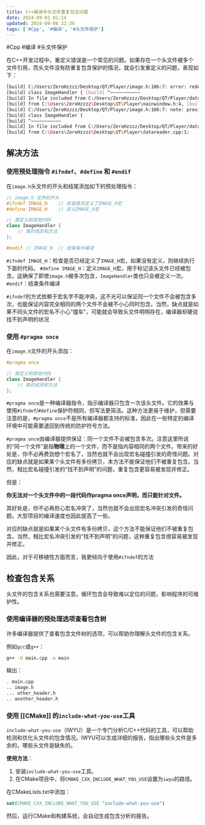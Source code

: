 ```yaml
---
title: C++编译中头文件重复包含问题
date: 2024-09-01 01:14
updated: 2024-09-06 22:36
tags: ['#Cpp', '#编译', '#头文件保护']
---
```


#Cpp #编译 #头文件保护

在C++开发过程中，重定义错误是一个常见的问题。如果存在一个头文件被多个文件引用，而头文件没有防重复包含保护的情况，就会引发重定义的问题，表现如下：

```bash
[build] C:/Users/ZeroHzzzz/Desktop/QT/Player/image.h:106:7: error: redefinition of 'class ImageHandler'
[build] class ImageHandler { [build] ^~~~~~~~~~~~
[build] In file included from C:/Users/ZeroHzzzz/Desktop/QT/Player/datareader.h:3:0,
[build] from C:\Users\ZeroHzzzz\Desktop\QT\Player\mainwindow.h:4, [build] from C:\Users\ZeroHzzzz\Desktop\QT\Player\mainwindow.cpp:1:
[build] C:/Users/ZeroHzzzz/Desktop/QT/Player/image.h:106:7: note: previous definition of 'class ImageHandler'
[build] class ImageHandler {
[build] ^~~~~~~~~~~~
[build] In file included from C:/Users/ZeroHzzzz/Desktop/QT/Player/datareader.h:14:0,
[build] from C:\Users\ZeroHzzzz\Desktop\QT\Player\datareader.cpp:1:
```

## 解决方法

### 使用预处理指令 `#ifndef`、`#define` 和 `#endif`

在`image.h`头文件的开头和结尾添加如下的预处理指令：

```cpp
// image.h 文件的开头
#ifndef IMAGE_H    // 检查是否定义了IMAGE_H宏
#define IMAGE_H    // 定义IMAGE_H宏

// 类定义和其他代码
class ImageHandler {
    // 类的成员和方法
};

#endif // IMAGE_H  // 结束条件编译
```

`#ifndef IMAGE_H`：检查是否已经定义了`IMAGE_H`宏，如果没有定义，则继续执行下面的代码。
`#define IMAGE_H`：定义`IMAGE_H`宏，用于标记该头文件已经被包含。这确保了即使`image.h`被多次包含，`ImageHandler`类也只会被定义一次。
`#endif`：结束条件编译

`#ifndef`的方式依赖于宏名字不能冲突，这不光可以保证同一个文件不会被包含多次，也能保证内容完全相同的两个文件不会被不小心同时包含。当然，缺点就是如果不同头文件的宏名不小心“撞车”，可能就会导致头文件明明存在，编译器却硬说找不到声明的状况

### 使用 `#pragma once`

在`image.h`文件的开头添加：

```cpp
#pragma once

// 类定义和其他代码
class ImageHandler {
    // 类的成员和方法
};
```

`#pragma once`是一种编译器指令，指示编译器只包含一次该头文件。它的效果与使用`#ifndef`/`#define`保护符相同，但写法更简洁。这种方法更易于维护，但需要注意的是，`#pragma once`不是所有编译器都支持的标准，因此在一些特定的编译环境中可能需要退回到传统的防护符号方法。

`#pragma once`由编译器提供保证：同一个文件不会被包含多次。注意这里所说的“同一个文件”是指**物理**上的一个文件，而不是指内容相同的两个文件。带来的好处是，你不必再费劲想个宏名了，当然也就不会出现宏名碰撞引发的奇怪问题。对应的缺点就是如果某个头文件有多份拷贝，本方法不能保证他们不被重复包含。当然，相比宏名碰撞引发的“找不到声明”的问题，重复包含更容易被发现并修正。

但是：

**你无法对一个头文件中的一段代码作pragma once声明，而只能针对文件。**

其好处是，你不必再担心宏名冲突了，当然也就不会出现宏名冲突引发的奇怪问题。大型项目的编译速度也因此提高了一些。

对应的缺点就是如果某个头文件有多份拷贝，这个方法不能保证他们不被重复包含。当然，相比宏名冲突引发的“找不到声明”的问题，这种重复包含很容易被发现并修正。

因此，对于可移植性方面而言，我更倾向于使用`#ifndef`的方法

## 检查包含关系

头文件的包含关系也需要注意。循环包含会导致难以定位的问题，影响程序的可维护性。

### 使用编译器的预处理选项查看包含树

许多编译器提供了查看包含文件树的选项，可以帮助你理解头文件的包含关系。

例如`gcc`或`g++`：

```bash
g++ -H main.cpp -o main
```

输出：

```bash
. main.cpp
.. image.h
... other_header.h
.. another_header.h
```

### 使用 [[CMake]] 的`include-what-you-use`工具

`include-what-you-use`（IWYU）是一个专门分析C/C++代码的工具，可以帮助检测和优化头文件的包含情况。IWYU可以生成详细的报告，指出哪些头文件是多余的，哪些头文件是缺失的。

**使用方法**：

1. 安装`include-what-you-use`工具。
2. 在CMake项目中，将`CMAKE_CXX_INCLUDE_WHAT_YOU_USE`设置为`iwyu`的路径。

在CMakeLists.txt中添加：

```cmake
set(CMAKE_CXX_INCLUDE_WHAT_YOU_USE "include-what-you-use")
```

然后，运行CMake和构建系统，会自动生成包含分析的报告。
